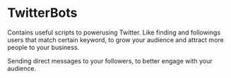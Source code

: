 # TwitterBots

Contains useful scripts to powerusing Twitter. Like finding and followings users that match certain keyword, to grow your audience and attract more people to your business.

Sending direct messages to your followers, to better engage with your audience.
